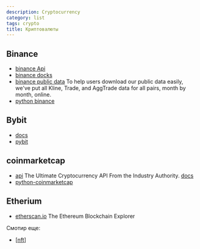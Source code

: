 ```yaml
---
description: Cryptocurrency
category: list
tags: crypto
title: Криптовалюты
---
```


## Binance

- [binance Api](https://www.binance.com/ru/binance-api)
- [binance docks](https://binance-docs.github.io/apidocs/spot/en/#introduction)
- [binance public data](https://github.com/binance/binance-public-data) To help users download our public data easily, we've put all Kline, Trade, and AggTrade data for all pairs, month by month, online.
- [python binance](https://github.com/sammchardy/python-binance)

## Bybit

- [docs](https://bybit-exchange.github.io/docs/v5/intro)
- [pybit](https://github.com/bybit-exchange/pybit)

## coinmarketcap

- [api](https://coinmarketcap.com/api/) The Ultimate Cryptocurrency API From the Industry Authority. [docs](https://coinmarketcap.com/api/documentation/v1/#)
- [python-coinmarketcap](https://github.com/rsz44/python-coinmarketcap)

## Etherium

- [etherscan.io](https://etherscan.io/) The Ethereum Blockchain Explorer

Смотир еще:

- [[nft]]

[//begin]: # "Autogenerated link references for markdown compatibility"
[nft]: nft "NFT"
[//end]: # "Autogenerated link references"